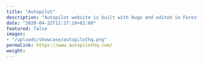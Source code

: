 ```yaml
---
title: "Autopilot"
description: "Autopilot website is built with Hugo and edited in Forestry"
date: "2020-04-22T12:27:10+02:00"
featured: false
images:
- "/uploads/showcase/autopilothq.png"
permalink: https://www.autopilothq.com/
weight:
---
```



